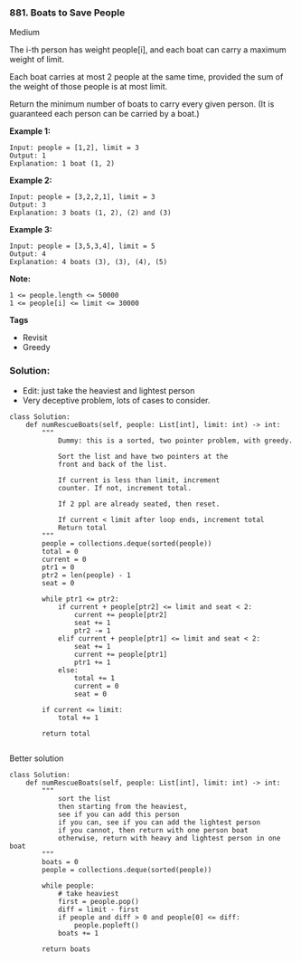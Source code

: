 ### 881. Boats to Save People
Medium

The i-th person has weight people[i], and each boat can carry a maximum weight of limit.

Each boat carries at most 2 people at the same time, provided the sum of the weight of those people is at most limit.

Return the minimum number of boats to carry every given person.  (It is guaranteed each person can be carried by a boat.) 

**Example 1:**
```
Input: people = [1,2], limit = 3
Output: 1
Explanation: 1 boat (1, 2)
```

**Example 2:**
```
Input: people = [3,2,2,1], limit = 3
Output: 3
Explanation: 3 boats (1, 2), (2) and (3)
```

**Example 3:**
```
Input: people = [3,5,3,4], limit = 5
Output: 4
Explanation: 4 boats (3), (3), (4), (5)
```

**Note:**
```
1 <= people.length <= 50000
1 <= people[i] <= limit <= 30000
```

**Tags**
- Revisit
- Greedy

### Solution:
- Edit: just take the heaviest and lightest person
- Very deceptive problem, lots of cases to consider.
```
class Solution:
    def numRescueBoats(self, people: List[int], limit: int) -> int:
        """
            Dummy: this is a sorted, two pointer problem, with greedy.
            
            Sort the list and have two pointers at the 
            front and back of the list.
            
            If current is less than limit, increment
            counter. If not, increment total.
            
            If 2 ppl are already seated, then reset.
            
            If current < limit after loop ends, increment total
            Return total
        """
        people = collections.deque(sorted(people))
        total = 0
        current = 0
        ptr1 = 0
        ptr2 = len(people) - 1
        seat = 0
        
        while ptr1 <= ptr2:
            if current + people[ptr2] <= limit and seat < 2:
                current += people[ptr2]
                seat += 1
                ptr2 -= 1
            elif current + people[ptr1] <= limit and seat < 2:
                seat += 1
                current += people[ptr1]
                ptr1 += 1
            else:
                total += 1
                current = 0
                seat = 0
        
        if current <= limit:
            total += 1

        return total
        
```
Better solution
```
class Solution:
    def numRescueBoats(self, people: List[int], limit: int) -> int:
        """
            sort the list
            then starting from the heaviest,
            see if you can add this person
            if you can, see if you can add the lightest person
            if you cannot, then return with one person boat
            otherwise, return with heavy and lightest person in one boat
        """
        boats = 0
        people = collections.deque(sorted(people))
        
        while people:
            # take heaviest
            first = people.pop()
            diff = limit - first
            if people and diff > 0 and people[0] <= diff:
                people.popleft()
            boats += 1
        
        return boats
                
        
```
